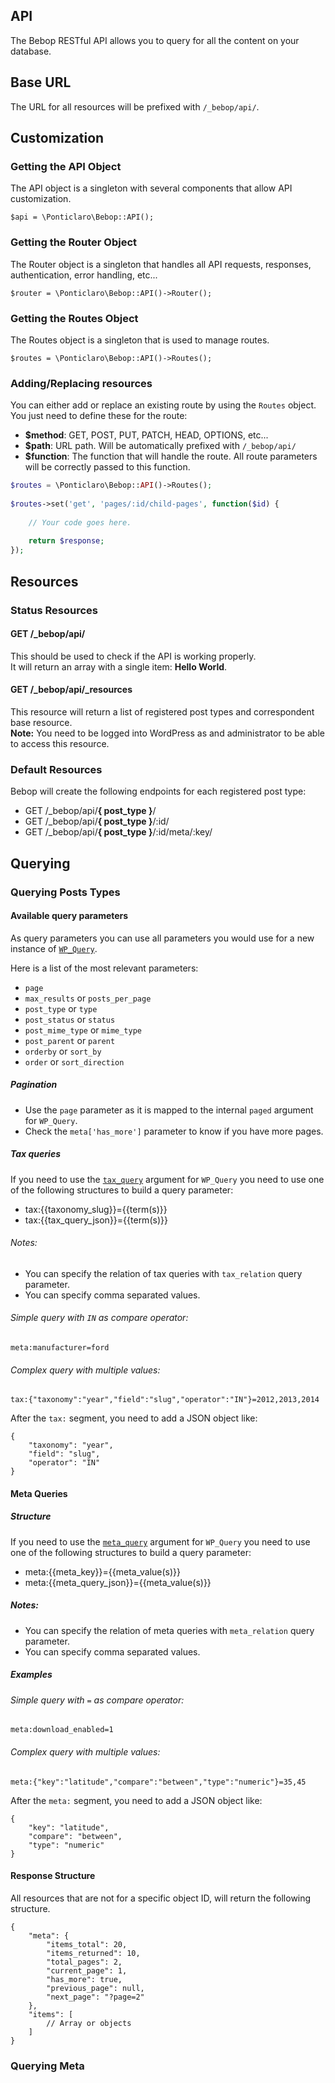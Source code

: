 API
---
The Bebop RESTful API allows you to query for all the content on your database.

## Base URL
The URL for all resources will be prefixed with `/_bebop/api/`.

## Customization

### Getting the API Object
The API object is a singleton with several components that allow API customization.  

    $api = \Ponticlaro\Bebop::API();

### Getting the Router Object
The Router object is a singleton that handles all API requests, responses, authentication, error handling, etc...

    $router = \Ponticlaro\Bebop::API()->Router();

### Getting the Routes Object
The Routes object is a singleton that is used to manage routes.

    $routes = \Ponticlaro\Bebop::API()->Routes();

### Adding/Replacing resources
You can either add or replace an existing route by using the `Routes` object.  
You just need to define these for the route:  
- **$method**: GET, POST, PUT, PATCH, HEAD, OPTIONS, etc...
- **$path**: URL path. Will be automatically prefixed with `/_bebop/api/`
- **$function**: The function that will handle the route. All route parameters will be correctly passed to this function.  
```php
$routes = \Ponticlaro\Bebop::API()->Routes();
    
$routes->set('get', 'pages/:id/child-pages', function($id) {
        
    // Your code goes here.
    
    return $response;
});
```

## Resources
### Status Resources
#### GET /_bebop/api/
This should be used to check if the API is working properly.  
It will return an array with a single item: **Hello World**.  

#### GET /_bebop/api/_resources
This resource will return a list of registered post types and correspondent base resource.  
**Note:** You need to be logged into WordPress as and administrator to be able to access this resource.  

### Default Resources
Bebop will create the following endpoints for each registered post type:
- GET /_bebop/api/**{ post_type }**/
- GET /_bebop/api/**{ post_type }**/:id/
- GET /_bebop/api/**{ post_type }**/:id/meta/:key/

## Querying
### Querying Posts Types
#### Available query parameters
As query parameters you can use all parameters you would use for a new instance of [`WP_Query`](http://codex.wordpress.org/Class_Reference/WP_Query#Parameters).  

Here is a list of the most relevant parameters:
  
- `page`
- `max_results` or `posts_per_page`
- `post_type` or `type`
- `post_status` or `status`
- `post_mime_type` or `mime_type`
- `post_parent` or `parent`
- `orderby` or `sort_by`
- `order` or `sort_direction`

##### Pagination
- Use the `page` parameter as it is mapped to the internal `paged` argument for `WP_Query`.
- Check the `meta['has_more']` parameter to know if you have more pages.

##### Tax queries
If you need to use the [`tax_query`](http://codex.wordpress.org/Class_Reference/WP_Query#Taxonomy_Parameters) argument for `WP_Query` you need to use one of the following structures to build a query parameter:
- tax:{{taxonomy_slug}}={{term(s)}}
- tax:{{tax_query_json}}={{term(s)}}

###### Notes:
- You can specify the relation of tax queries with `tax_relation` query parameter.   
- You can specify comma separated values.

###### Simple query with `IN` as compare operator:

	meta:manufacturer=ford

###### Complex query with multiple values: 

	tax:{"taxonomy":"year","field":"slug","operator":"IN"}=2012,2013,2014

After the `tax:` segment, you need to add a JSON object like:

	{
        "taxonomy": "year",
        "field": "slug",
        "operator": "IN"
	}

#### Meta Queries
##### Structure
If you need to use the [`meta_query`](http://codex.wordpress.org/Class_Reference/WP_Query#Custom_Field_Parameters) argument for `WP_Query` you need to use one of the following structures to build a query parameter:
- meta:{{meta_key}}={{meta_value(s)}}
- meta:{{meta_query_json}}={{meta_value(s)}}

##### Notes:
- You can specify the relation of meta queries with `meta_relation` query parameter.  
- You can specify comma separated values.

##### Examples
###### Simple query with `=` as compare operator:

	meta:download_enabled=1

###### Complex query with multiple values: 

	meta:{"key":"latitude","compare":"between","type":"numeric"}=35,45

After the `meta:` segment, you need to add a JSON object like:

	{
        "key": "latitude",
        "compare": "between",
        "type": "numeric"
	}

#### Response Structure
All resources that are not for a specific object ID, will return the following structure.

	{
        "meta": {
    		"items_total": 20,
    		"items_returned": 10,
    		"total_pages": 2,
    		"current_page": 1,
    		"has_more": true,
    		"previous_page": null,
    		"next_page": "?page=2"
    	},
    	"items": [
    		// Array or objects
    	]
	}
	
### Querying Meta
